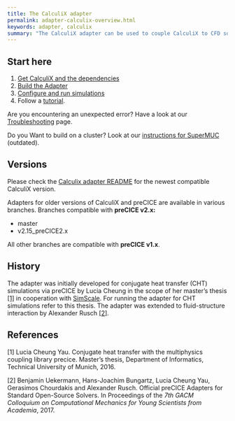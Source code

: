 ```yaml
---
title: The CalculiX adapter
permalink: adapter-calculix-overview.html
keywords: adapter, calculix
summary: "The CalculiX adapter can be used to couple CalculiX to CFD solvers for FSI or CHT application or even to couple CalculiX to itself."
---
```




## Start here

1. [Get CalculiX and the dependencies](adapter-calculix-get-calculix.html)
2. [Build the Adapter](adapter-calculix-get-adapter.html)
3. [Configure and run simulations](adapter-calculix-config.html)
4. Follow a [tutorial](tutorials.html).

Are you encountering an unexpected error? Have a look at our [Troubleshooting](adapter-calculix-troubleshooting.html) page.

Do you Want to build on a cluster? Look at our [instructions for SuperMUC](adapter-calculix-supermuc.html) (outdated).

## Versions

Please check the [Calculix adapter README](https://github.com/precice/calculix-adapter/blob/master/README.md) for the newest compatible CalculiX version.

Adapters for older versions of CalculiX and preCICE are available in various branches. Branches compatible with **preCICE v2.x:**

* master
* v2.15_preCICE2.x

All other branches are compatible with **preCICE v1.x**.

## History

The adapter was initially developed for conjugate heat transfer (CHT) simulations via preCICE by Lucia Cheung in the scope of her master’s thesis [[1]](https://www5.in.tum.de/pub/Cheung2016_Thesis.pdf) in cooperation with [SimScale](https://www.simscale.com/). For running the adapter for CHT simulations refer to this thesis. The adapter was extended to fluid-structure interaction by Alexander Rusch [[2]](https://www.gacm2017.uni-stuttgart.de/registration/Upload/ExtendedAbstracts/ExtendedAbstract_0138.pdf).

## References

[1] Lucia Cheung Yau. Conjugate heat transfer with the multiphysics coupling library precice. Master’s thesis, Department of Informatics, Technical University of Munich, 2016.

[2] Benjamin Uekermann, Hans-Joachim Bungartz, Lucia Cheung Yau, Gerasimos Chourdakis and Alexander Rusch. Official preCICE Adapters for Standard Open-Source Solvers. In Proceedings of the _7th GACM Colloquium on Computational Mechanics for Young Scientists from Academia_, 2017.
